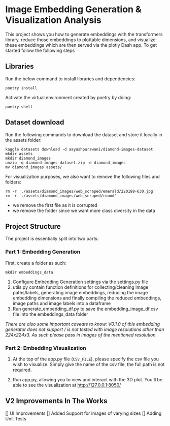 # Image Embedding Generation & Visualization Analysis
This project shows you how to generate embeddings with the transformers library, reduce those embeddings to plottable dimensions, and visualize these embeddings which are then served via the plotly Dash app. To get started follow the following steps

## Libraries
Run the below command to install libraries and dependencies:

```
poetry install 
```

Activate the virtual environment created by poetry by doing:
```
poetry shell
```

## Dataset download
Run the following commands to download the dataset and store it locally in the assets folder:
```
kaggle datasets download -d aayushpurswani/diamond-images-dataset
mkdir assets
mkdir diamond_images
unzip -q diamond-images-dataset.zip -d diamond_images
mv diamond_images assets/
```

For visualization purposes, we also want to remove the following files and folders:

```
rm -r './assets/diamond_images/web_scraped/emerald/220188-630.jpg'
rm -r './assets/diamond_images/web_scraped/round'
```
- we remove the first file as it is corrupted
- we remove the folder since we want more class diversity in the data

## Project Structure 
The project is essentially split into two parts:

### Part 1: Embedding Generation
First, create a folder as such:

`mkdir embeddings_data`

1. Configure Embedding Generation settings via the settings.py file
2. utils.py contain function definitions for collecting/cleaning image paths/labels, generating image embeddings, reducing the image embedding dimensions and finally compiling the reduced embeddings, image paths and image labels into a dataframe
3. Run generate_embedding_df.py to save the embedding_image_df.csv file into the embeddings_data folder

_There are also some important caveats to know: V0.1.0 of this embedding generator does not support / is not tested with image resolutions other than 224x224x3. As such please pass in images of the mentioned resolution._


### Part 2: Embedding Visualization
1. At the top of the app.py file (`CSV_FILE`), please specify the csv file you wish to visualize. Simply give the name of the csv file, the full path is not required. 

2. Run app.py, allowing you to view and interact with the 3D plot. You'll be able to see the visualization at http://127.0.0.1:8050/


## V2 Improvements In The Works
[] UI Improvements
[] Added Support for images of varying sizes
[] Adding Unit Tests 